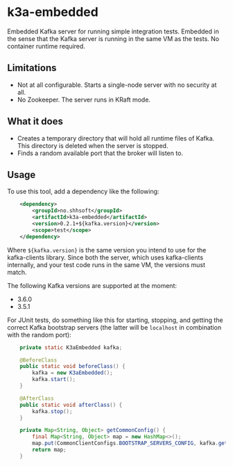 # k3a-embedded

Embedded Kafka server for running simple integration tests. Embedded
in the sense that the Kafka server is running in the same VM as the
tests. No container runtime required.

## Limitations

* Not at all configurable. Starts a single-node server with no
  security at all.
* No Zookeeper. The server runs in KRaft mode.

## What it does

* Creates a temporary directory that will hold all runtime files of
  Kafka. This directory is deleted when the server is stopped.
* Finds a random available port that the broker will listen to.

## Usage

To use this tool, add a dependency like the following:

```xml
    <dependency>
        <groupId>no.shhsoft</groupId>
        <artifactId>k3a-embedded</artifactId>
        <version>0.2.1+${kafka.version}</version>
        <scope>test</scope>
    </dependency>
```

Where `${kafka.version}` is the same version you intend to use for the
kafka-clients library. Since both the server, which uses kafka-clients
internally, and your test code runs in the same VM, the versions must
match.

The following Kafka versions are supported at the moment:

* 3.6.0
* 3.5.1

For JUnit tests, do something like this for starting, stopping, and
getting the correct Kafka bootstrap servers (the latter will be
`localhost` in combination with the random port):

```java
    private static K3aEmbedded kafka;

    @BeforeClass
    public static void beforeClass() {
        kafka = new K3aEmbedded();
        kafka.start();
    }

    @AfterClass
    public static void afterClass() {
        kafka.stop();
    }

    private Map<String, Object> getCommonConfig() {
        final Map<String, Object> map = new HashMap<>();
        map.put(CommonClientConfigs.BOOTSTRAP_SERVERS_CONFIG, kafka.getBootstrapServers());
        return map;
    }
```
